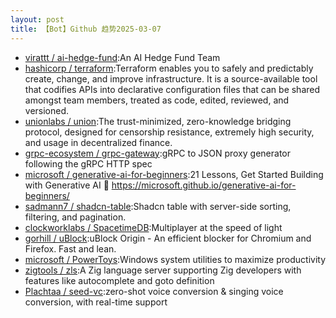 ```yaml
---
layout: post
title: 【Bot】Github 趋势2025-03-07
---
```


* [virattt / ai-hedge-fund](https://github.com/virattt/ai-hedge-fund):An AI Hedge Fund Team
* [hashicorp / terraform](https://github.com/hashicorp/terraform):Terraform enables you to safely and predictably create, change, and improve infrastructure. It is a source-available tool that codifies APIs into declarative configuration files that can be shared amongst team members, treated as code, edited, reviewed, and versioned.
* [unionlabs / union](https://github.com/unionlabs/union):The trust-minimized, zero-knowledge bridging protocol, designed for censorship resistance, extremely high security, and usage in decentralized finance.
* [grpc-ecosystem / grpc-gateway](https://github.com/grpc-ecosystem/grpc-gateway):gRPC to JSON proxy generator following the gRPC HTTP spec
* [microsoft / generative-ai-for-beginners](https://github.com/microsoft/generative-ai-for-beginners):21 Lessons, Get Started Building with Generative AI 🔗 https://microsoft.github.io/generative-ai-for-beginners/
* [sadmann7 / shadcn-table](https://github.com/sadmann7/shadcn-table):Shadcn table with server-side sorting, filtering, and pagination.
* [clockworklabs / SpacetimeDB](https://github.com/clockworklabs/SpacetimeDB):Multiplayer at the speed of light
* [gorhill / uBlock](https://github.com/gorhill/uBlock):uBlock Origin - An efficient blocker for Chromium and Firefox. Fast and lean.
* [microsoft / PowerToys](https://github.com/microsoft/PowerToys):Windows system utilities to maximize productivity
* [zigtools / zls](https://github.com/zigtools/zls):A Zig language server supporting Zig developers with features like autocomplete and goto definition
* [Plachtaa / seed-vc](https://github.com/Plachtaa/seed-vc):zero-shot voice conversion & singing voice conversion, with real-time support

